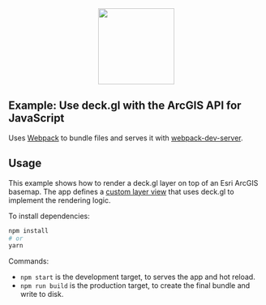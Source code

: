 <div align="center">
   <img width="150" heigth="150" src="https://webpack.js.org/assets/icon-square-big.svg" />
</div>

## Example: Use deck.gl with the ArcGIS API for JavaScript

Uses [Webpack](https://github.com/webpack/webpack) to bundle files and serves it
with [webpack-dev-server](https://webpack.js.org/guides/development/#webpack-dev-server).

## Usage

This example shows how to render a deck.gl layer on top of an Esri ArcGIS basemap. The app defines a
[custom layer view](https://developers.arcgis.com/javascript/latest/sample-code/custom-gl-visuals/index.html)
that uses deck.gl to implement the rendering logic.

To install dependencies:

```bash
npm install
# or
yarn
```

Commands:
* `npm start` is the development target, to serves the app and hot reload.
* `npm run build` is the production target, to create the final bundle and write to disk.

